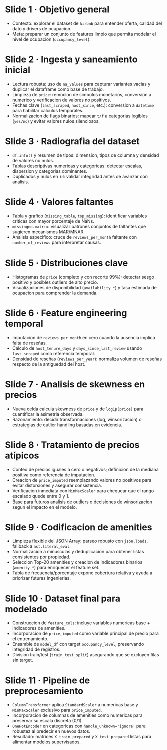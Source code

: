 # Slide 1 · Objetivo general
- Contexto: explorar el dataset  de `Airbnb` para entender oferta, calidad del dato y drivers de ocupacion.
- Meta: preparar un conjunto de features limpio que permita modelar el nivel de ocupacion (`occupancy_level`).

# Slide 2 · Ingesta y saneamiento inicial
- Lectura robusta: uso de `na_values` para capturar variantes vacias y duplicar el dataframe como base de trabajo.
- Limpieza de `price`: remocion de simbolos monetarios, conversion a numerico y verificacion de valores no positivos.
- Fechas clave (`last_scraped`, `host_since`, etc.): conversion a `datetime` para habilitar calculos temporales.
- Normalizacion de flags binarios: mapear `t/f` a categorias legibles (`yes/no`) y evitar valores nulos silenciosos.

# Slide 3 · Radiografia del dataset
- `df.info()` y resumen de tipos: dimension, tipos de columna y densidad de valores no nulos.
- Tablas descriptivas numericas y categoricas: detectar escalas, dispersion y categorias dominantes.
- Duplicados y nulos en `id`: validar integridad antes de avanzar con analisis.

# Slide 4 · Valores faltantes
- Tabla y grafico (`missing_table`, `top_missing`): identificar variables criticas con mayor porcentaje de NaNs.
- `missingno.matrix`: visualizar patrones conjuntos de faltantes que sugieren mecanismos MAR/MNAR.
- Analisis especifico: cruce de `reviews_per_month` faltante con `number_of_reviews` para interpretar causas.

# Slide 5 · Distribuciones clave
- Histogramas de `price` (completo y con recorte 99%): detectar sesgo positivo y posibles outliers de alto precio.
- Visualizaciones de disponibilidad (`availability_*`) y tasa estimada de ocupacion para comprender la demanda.

# Slide 6 · Feature engineering temporal
- Imputacion de `reviews_per_month` en cero cuando la ausencia implica falta de reseñas.
- Calculo de `host_tenure_days` y `days_since_last_review` usando `last_scraped` como referencia temporal.
- Densidad de reseñas (`reviews_per_year`): normaliza volumen de reseñas respecto de la antiguedad del host.

# Slide 7 · Analisis de skewness en precios
- Nueva celda calcula skewness de `price` y de `log1p(price)` para cuantificar la asimetria observada.
- Razonamiento: decidir transformaciones (log, winsorizacion) o estrategias de outlier handling basadas en evidencia.

# Slide 8 · Tratamiento de precios atípicos
- Conteo de precios iguales a cero o negativos; definicion de la mediana positiva como referencia de imputacion.
- Creacion de `price_imputed` reemplazando valores no positivos para evitar distorsiones y asegurar consistencia.
- Verificacion inmediata con `MinMaxScaler` para chequear que el rango escalado quede entre 0 y 1.
- Base para futuros analisis de outliers o decisiones de winsorizacion segun el impacto en el modelo.

# Slide 9 · Codificacion de amenities
- Limpieza flexible del JSON Array: parseo robusto con `json.loads`, fallback a `ast.literal_eval`.
- Normalizacion a minusculas y deduplicacion para obtener listas consistentes por propiedad.
- Seleccion Top-20 amenities y creacion de indicadores binarios (`amenity_*`) para enriquecer el feature set.
- Tabla de frecuencia/porcentaje expone cobertura relativa y ayuda a priorizar futuras ingenierias.

# Slide 10 · Dataset final para modelado
- Construccion de `feature_cols`: incluye variables numericas base + indicadores de amenities.
- Incorporacion de `price_imputed` como variable principal de precio para el entrenamiento.
- Ensamble de `model_df` con target `occupancy_level`, preservando integridad de registros.
- Division train/test (`train_test_split`) asegurando que se excluyen filas sin target.

# Slide 11 · Pipeline de preprocesamiento
- `ColumnTransformer` aplica `StandardScaler` a numericas base y `MinMaxScaler` exclusivo para `price_imputed`.
- Incorporacion de columnas de amenities como numericas para preservar su escala discreta (0/1).
- `OneHotEncoder` en categoricas con `handle_unknown='ignore'` para robustez al predecir en nuevos datos.
- Resultado: matrices `X_train_prepared` y `X_test_prepared` listas para alimentar modelos supervisados.
